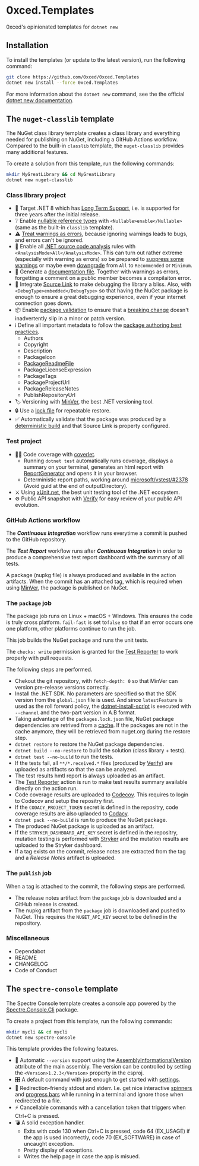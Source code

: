 # 0xced.Templates

0xced's opinionated templates for `dotnet new`

## Installation

To install the templates (or update to the latest version), run the following command:

```sh
git clone https://github.com/0xced/0xced.Templates
dotnet new install --force 0xced.Templates
```

For more information about the `dotnet new` command, see the the official [dotnet new documentation][dotnet-new].

## The `nuget-classlib` template

The NuGet class library template creates a class library and everything needed for publishing on NuGet, including a GitHub Actions workflow. Compared to the built-in `classlib` template, the `nuget-classlib` provides many additional features.

To create a solution from this template, run the following commands:

```sh
mkdir MyGreatLibrary && cd MyGreatLibrary
dotnet new nuget-classlib
```

### Class library project

* 🎯 Target .NET 8 which has [Long Term Support][LTS], i.e. is supported for three years after the initial release.
* ❔ Enable [nullable reference types][NRT] with `<Nullable>enable</Nullable>` (same as the built-in `classlib` template).
* ⚠️ [Treat warnings as errors][TWAS], because ignoring warnings leads to bugs, and errors can't be ignored.
* 🔬 Enable all [.NET source code analysis][CodeAnalysis] rules with `<AnalysisMode>All</AnalysisMode>`.
  This can turn out rather extreme (especially with warning as errors) so be prepared to [suppress some warnings][SuppressWarnings] or maybe even [downgrade][AnalysisMode] from `All` to `Recommended` or `Minimum`.
* 📗 Generate a [documentation file][XmlDoc]. Together with warnings as errors, forgetting a comment on a public member becomes a compilaiton error.
* 🔗 Integrate [Source Link][SourceLink] to make debugging the library a bliss. Also, with `<DebugType>embedded</DebugType>` so that having the NuGet package is enough to ensure a great debugging experience, even if your internet connection goes down.
* 📦 Enable [package validation][PackageValidation] to ensure that a [breaking change][BreakingChanges] doesn't inadvertently slip in a minor or patch version.
* ℹ️ Define all important metadata to follow the [package authoring best practices][PackageAuthoringBestPractices].
  * Authors
  * Copyright
  * Description
  * PackageIcon
  * [PackageReadmeFile][PackageReadmeFile]
  * PackageLicenseExpression
  * PackageTags
  * PackageProjectUrl
  * PackageReleaseNotes
  * PublishRepositoryUrl
* 🏷 Versioning with [MinVer][MinVer], the best .NET versioning tool.
* 🔒 Use a [lock file][LockFile] for repeatable restore.
* ✅ Automatically validate that the package was produced by a [deterministic build][DeterministicBuild] and that Source Link is property configured.

### Test project

* 👩‍🔬 Code coverage with [coverlet][coverlet].
  * Running `dotnet test` automatically runs coverage, displays a summary on your terminal, generates an html report with [ReportGenerator][ReportGenerator] and opens it in your browser.
  * Deterministic report paths, working around [microsoft/vstest/#2378][VsTestIssue2378] (Avoid guid at the end of outputDirectory).
* ⚔️ Using [xUnit.net][xUnit], the best unit testing tool of the .NET ecosystem.
* ⚙️ Public API snapshot with [Verify][Verify] for easy review of your public API evolution.

### GitHub Actions workflow

The ***Continuous Integration*** workflow runs everytime a commit is pushed to the GitHub repository.

The ***Test Report*** workflow runs after ***Continuous Integration*** in order to produce a comprehensive test report dashboard with the summary of all tests.

A package (nupkg file) is always produced and available in the action artifacts. When the commit has an attached tag, which is required when using [MinVer][MinVer], the package is published on NuGet.

### The `package` job

The package job runs on Linux + macOS + Windows. This ensures the code is truly cross platform. `fail-fast` is set to`false` so that if an error occurs one one platform, other platforms continue to run the job.

This job builds the NuGet package and runs the unit tests.

The `checks: write` permission is granted for the [Test Reporter][TestReporter] to work properly with pull requests.

The following steps are performed.

* Chekout the git repository, with `fetch-depth: 0` so that MinVer can version pre-release versions correctly.
* Install the .NET SDK. No parameters are specified so that the SDK version from the `global.json` file is used. And since `latestFeature` is used as the roll forward policy, the [dotnet-install-script](https://learn.microsoft.com/en-us/dotnet/core/tools/dotnet-install-script) is executed with `--channel` and the two-part version in A.B format.
* Taking advantage of the `packages.lock.json` file, NuGet package dependencies are retrived from a [cache](https://docs.github.com/en/actions/using-workflows/caching-dependencies-to-speed-up-workflows). If the packages are not in the cache anymore, they will be retrieved from nuget.org during the restore step.
* `dotnet restore` to restore the NuGet package dependencies.
* `dotnet build --no-restore` to build the solution (class library + tests).
* `dotnet test --no-build`  to run the tests.
* If the tests fail, all `**/*.received.*` files (produced by [Verify][Verify]) are uploaded as artifacts so that the can be analyzed.
* The test results hmtl report is always uploaded as an artifact.
* The [Test Reporter][TestReporter] action is run to make test results summary available directly on the action run.
* Code coverage results are uploaded to [Codecov][Codecov]. This requires to login to Codecov and setup the repositry first.
* If the `CODACY_PROJECT_TOKEN` secret is defined in the repositry, code coverage results are also uplaoded to [Codacy][Codacy].
* `dotnet pack --no-build` is run to produce the NuGet package.
* The produced NuGet package is uploaded as an artifact.
* If the `STRYKER_DASHBOARD_API_KEY` secret is defined in the repositry, mutation testing is performed with [Stryker][Stryker] and the mutation results are uploaded to the Stryker dashboard.
* If a tag exists on the commit, release notes are extracted from the tag and a *Release Notes* artifact is uploaded.

### The `publish` job

When a tag is attached to the commit, the following steps are performed.

* The release notes artifact from the `package` job is downloaded and a GitHub release is created.
* The nupkg artifact from the `package` job is downloaded and pushed to NuGet. This requires the `NUGET_API_KEY` secret to be defined in the repository.

### Miscellaneous

*	Dependabot
*	README
*	CHANGELOG
*	Code of Conduct

## The `spectre-console` template

The Spectre Console template creates a console app powered by the [Spectre.Console.Cli](https://spectreconsole.net/cli/) package.

To create a project from this template, run the following commands:

```sh
mkdir mycli && cd mycli
dotnet new spectre-console
```

This template provides the following features.

* 🔢 Automatic  `--version` support using the [AssemblyInformationalVersion](https://learn.microsoft.com/en-us/dotnet/api/system.reflection.assemblyinformationalversionattribute) attribute of the main assembly. The version can be controlled by setting the `<Version>1.2.3</Version>` property in the csproj.
* 🎛️ A default command with just enough to get started with [settings](https://spectreconsole.net/cli/settings).
* 📄 Redirection-friendy stdout and stderr. I.e. get nice interactive [spinners](https://spectreconsole.net/live/status) and [progress bars](https://spectreconsole.net/live/progress) while running in a terminal and ignore those when redirected to a file.
* ⚡️ Cancellable commands with a cancellation token that triggers when Ctrl+C is pressed.
* 💣 A solid exception handler.
  * Exits with code 130 when Ctrl+C is pressed, code 64 (EX_USAGE) if the app is used incorrectly, code 70 (EX_SOFTWARE) in case of uncaught exception.
  * Pretty display of exceptions.
  * Writes the help page in case the app is misued.

[dotnet-new]: https://docs.microsoft.com/en-us/dotnet/core/tools/dotnet-new
[LTS]: https://dotnet.microsoft.com/en-us/platform/support/policy/dotnet-core
[NRT]: https://learn.microsoft.com/en-us/dotnet/csharp/nullable-references
[TWAS]: https://learn.microsoft.com/en-us/dotnet/csharp/language-reference/compiler-options/errors-warnings#treatwarningsaserrors
[CodeAnalysis]: https://learn.microsoft.com/en-us/dotnet/fundamentals/code-analysis/overview
[SuppressWarnings]: https://learn.microsoft.com/en-us/dotnet/fundamentals/code-analysis/suppress-warnings
[AnalysisMode]: https://learn.microsoft.com/en-us/dotnet/fundamentals/code-analysis/overview#enable-additional-rules
[XmlDoc]: https://learn.microsoft.com/en-us/dotnet/csharp/language-reference/xmldoc/
[SourceLink]: https://learn.microsoft.com/en-us/dotnet/standard/library-guidance/sourcelink
[PackageValidation]: https://learn.microsoft.com/en-us/dotnet/fundamentals/package-validation/overview
[BreakingChanges]: https://learn.microsoft.com/en-us/dotnet/standard/library-guidance/breaking-changes
[PackageAuthoringBestPractices]: https://learn.microsoft.com/en-us/nuget/create-packages/package-authoring-best-practices
[PackageReadmeFile]: https://devblogs.microsoft.com/nuget/add-a-readme-to-your-nuget-package/
[MinVer]: https://github.com/adamralph/minver
[LockFile]: https://devblogs.microsoft.com/nuget/enable-repeatable-package-restores-using-a-lock-file/
[DeterministicBuild]: https://devblogs.microsoft.com/dotnet/producing-packages-with-source-link/#deterministic-builds
[coverlet]: https://github.com/coverlet-coverage/coverlet
[ReportGenerator]: https://reportgenerator.io
[VsTestIssue2378]: https://github.com/microsoft/vstest/issues/2378
[xUnit]: https://xunit.net
[Verify]: https://github.com/VerifyTests/Verify
[TestReporter]: https://github.com/dorny/test-reporter
[Codecov]: https://codecov.io
[Codacy]: https://www.codacy.com
[Stryker]: https://stryker-mutator.io
[SpectreConsole]: https://spectreconsole.net
